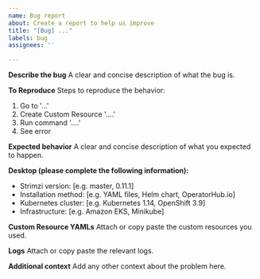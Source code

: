 ```yaml
---
name: Bug report
about: Create a report to help us improve
title: "[Bug] ..."
labels: bug
assignees: ''

---
```


**Describe the bug**
A clear and concise description of what the bug is.

**To Reproduce**
Steps to reproduce the behavior:
1. Go to '...'
2. Create Custom Resource '....'
3. Run command '....'
4. See error

**Expected behavior**
A clear and concise description of what you expected to happen.

**Desktop (please complete the following information):**
 - Strimzi version: [e.g. master, 0.11.1]
 - Installation method: [e.g. YAML files, Helm chart, OperatorHub.io]
 - Kubernetes cluster: [e.g. Kubernetes 1.14, OpenShift 3.9]
 - Infrastructure: [e.g. Amazon EKS, Minikube]

**Custom Resource YAMLs**
Attach or copy paste the custom resources you used.

**Logs**
Attach or copy paste the relevant logs.

**Additional context**
Add any other context about the problem here.
